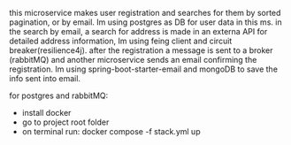 this microservice makes user registration and searches for them by sorted pagination, or by email. Im using postgres as DB for user data in this ms.
in the search by email, a search for address is made in an externa API for detailed address information, Im using feing client and circuit breaker(resilience4j). 
after the registration a message is sent to a broker (rabbitMQ) and another microservice sends an email confirming the registration. Im using spring-boot-starter-email and mongoDB to save the info sent into email. 

for postgres and rabbitMQ:

- install docker
- go to project root folder
- on terminal run: docker compose -f stack.yml up
